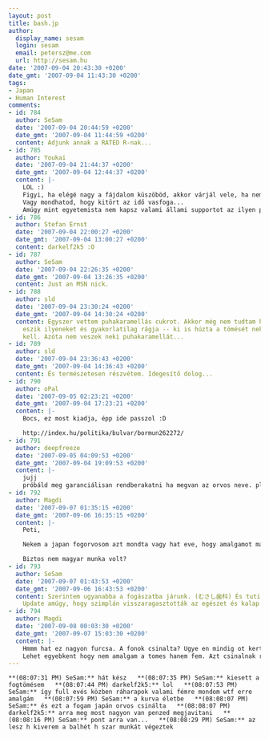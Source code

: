 ```yaml
---
layout: post
title: bash.jp
author:
  display_name: sesam
  login: sesam
  email: petersz@me.com
  url: http://sesam.hu
date: '2007-09-04 20:43:30 +0200'
date_gmt: '2007-09-04 11:43:30 +0200'
tags:
- Japan
- Human Interest
comments:
- id: 784
  author: SeSam
  date: '2007-09-04 20:44:59 +0200'
  date_gmt: '2007-09-04 11:44:59 +0200'
  content: Adjunk annak a RATED R-nak...
- id: 785
  author: Youkai
  date: '2007-09-04 21:44:37 +0200'
  date_gmt: '2007-09-04 12:44:37 +0200'
  content: |-
    LOL :)
    Figyi, ha elégé nagy a fájdalom küszöböd, akkor várjál vele, ha nem akkor mehetsz a lokális fogy védelemhez... (mondjuk az én bölcsesség fogam lassan best of lesz, mert többet tömték, mint furták :( Khm,...
    Vagy mondhatod, hogy kitört az idő vasfoga...
    Amúgy mint egyetemista nem kapsz valami állami supportot az ilyen problémák orvoslására ????
- id: 786
  author: Stefan Ernst
  date: '2007-09-04 22:00:27 +0200'
  date_gmt: '2007-09-04 13:00:27 +0200'
  content: darkelf2k5 :O
- id: 787
  author: SeSam
  date: '2007-09-04 22:26:35 +0200'
  date_gmt: '2007-09-04 13:26:35 +0200'
  content: Just an MSN nick.
- id: 788
  author: sld
  date: '2007-09-04 23:30:24 +0200'
  date_gmt: '2007-09-04 14:30:24 +0200'
  content: Egyszer vettem puhakaramellás cukrot. Akkor még nem tudtam hogy Móni mohón
    eszik ilyeneket és gyakorlatilag rágja -- ki is húzta a tömését neki úgy ahogy
    kell. Azóta nem veszek neki puhakaramellát...
- id: 789
  author: sld
  date: '2007-09-04 23:36:43 +0200'
  date_gmt: '2007-09-04 14:36:43 +0200'
  content: És természetesen részvétem. Idegesítő dolog...
- id: 790
  author: oPal
  date: '2007-09-05 02:23:21 +0200'
  date_gmt: '2007-09-04 17:23:21 +0200'
  content: |-
    Bocs, ez most kiadja, épp ide passzol :D

    http://index.hu/politika/bulvar/bormun262272/
- id: 791
  author: deepfreeze
  date: '2007-09-05 04:09:53 +0200'
  date_gmt: '2007-09-04 19:09:53 +0200'
  content: |-
    jujj
    próbáld meg garanciálisan rendberakatni ha megvan az orvos neve. pl itt az én fogdokinénim megteszi, pedig nem a hentes és mészáros típusú, hanem a tündérkés. (fél ő maga is a fogorvostól)
- id: 792
  author: Magdi
  date: '2007-09-07 01:35:15 +0200'
  date_gmt: '2007-09-06 16:35:15 +0200'
  content: |-
    Peti,

    Nekem a japan fogorvosom azt mondta vagy hat eve, hogy amalgamot mar nem csinalnak az orszagban. Csak szedik.

    Biztos nem magyar munka volt?
- id: 793
  author: SeSam
  date: '2007-09-07 01:43:53 +0200'
  date_gmt: '2007-09-06 16:43:53 +0200'
  content: Szerintem ugyanabba a fogászatba járunk. (むさし歯科) És tuti ők csinálták.
    Update amúgy, hogy szimplán visszaragasztották az egészet és kalap. o0
- id: 794
  author: Magdi
  date: '2007-09-08 00:03:30 +0200'
  date_gmt: '2007-09-07 15:03:30 +0200'
  content: |-
    Hmmm hat ez nagyon furcsa. A fonok csinalta? Ugye en mindig ot kertem. :D
    Lehet egyebkent hogy nem amalgam a tomes hanem fem. Azt csinalnak rendesen, nekem is akartak egyet, csak ugy kapaloztam, hogy feladtak gonosz tervuket es kiegyeztunk egy sima feherben.
---
```


`**(08:07:31 PM) SeSam:** hát kész  
**(08:07:35 PM) SeSam:** kiesett a fogtömésem  
**(08:07:44 PM) darkelf2k5:** lol  
**(08:07:53 PM) SeSam:** így full evés közben ráharapok valami fémre mondom wtf erre amalgám  
**(08:07:59 PM) SeSam:** a kurva életbe  
**(08:08:07 PM) SeSam:** és ezt a fogam japán orvos csinálta  
**(08:08:07 PM) darkelf2k5:** arra meg most nagyon van penzed megjavitani  
**(08:08:16 PM) SeSam:** pont arra van...  
**(08:08:29 PM) SeSam:** az lesz h kiverem a balhét h szar munkát végeztek`
